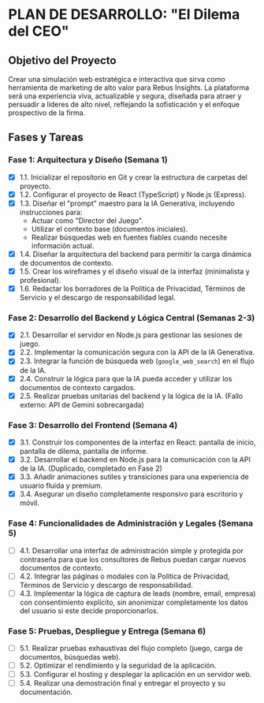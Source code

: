 # PLAN DE DESARROLLO: "El Dilema del CEO"

## Objetivo del Proyecto
Crear una simulación web estratégica e interactiva que sirva como herramienta de marketing de alto valor para Rebus Insights. La plataforma será una experiencia viva, actualizable y segura, diseñada para atraer y persuadir a líderes de alto nivel, reflejando la sofisticación y el enfoque prospectivo de la firma.

## Fases y Tareas

### Fase 1: Arquitectura y Diseño (Semana 1)
- [x] 1.1. Inicializar el repositorio en Git y crear la estructura de carpetas del proyecto.
- [x] 1.2. Configurar el proyecto de React (TypeScript) y Node.js (Express).
- [x] 1.3. Diseñar el "prompt" maestro para la IA Generativa, incluyendo instrucciones para:
    - Actuar como "Director del Juego".
    - Utilizar el contexto base (documentos iniciales).
    - Realizar búsquedas web en fuentes fiables cuando necesite información actual.
- [x] 1.4. Diseñar la arquitectura del backend para permitir la carga dinámica de documentos de contexto.
- [x] 1.5. Crear los wireframes y el diseño visual de la interfaz (minimalista y profesional).
- [x] 1.6. Redactar los borradores de la Política de Privacidad, Términos de Servicio y el descargo de responsabilidad legal.

### Fase 2: Desarrollo del Backend y Lógica Central (Semanas 2-3)
- [x] 2.1. Desarrollar el servidor en Node.js para gestionar las sesiones de juego.
- [x] 2.2. Implementar la comunicación segura con la API de la IA Generativa.
- [x] 2.3. Integrar la función de búsqueda web (`google_web_search`) en el flujo de la IA.
- [x] 2.4. Construir la lógica para que la IA pueda acceder y utilizar los documentos de contexto cargados.
- [x] 2.5. Realizar pruebas unitarias del backend y la lógica de la IA. (Fallo externo: API de Gemini sobrecargada)

### Fase 3: Desarrollo del Frontend (Semana 4)
- [x] 3.1. Construir los componentes de la interfaz en React: pantalla de inicio, pantalla de dilema, pantalla de informe.
- [x] 3.2. Desarrollar el backend en Node.js para la comunicación con la API de la IA. (Duplicado, completado en Fase 2)
- [x] 3.3. Añadir animaciones sutiles y transiciones para una experiencia de usuario fluida y premium.
- [x] 3.4. Asegurar un diseño completamente responsivo para escritorio y móvil.

### Fase 4: Funcionalidades de Administración y Legales (Semana 5)
- [ ] 4.1. Desarrollar una interfaz de administración simple y protegida por contraseña para que los consultores de Rebus puedan cargar nuevos documentos de contexto.
- [ ] 4.2. Integrar las páginas o modales con la Política de Privacidad, Términos de Servicio y descargo de responsabilidad.
- [ ] 4.3. Implementar la lógica de captura de leads (nombre, email, empresa) con consentimiento explícito, sin anonimizar completamente los datos del usuario si este decide proporcionarlos.

### Fase 5: Pruebas, Despliegue y Entrega (Semana 6)
- [ ] 5.1. Realizar pruebas exhaustivas del flujo completo (juego, carga de documentos, búsquedas web).
- [ ] 5.2. Optimizar el rendimiento y la seguridad de la aplicación.
- [ ] 5.3. Configurar el hosting y desplegar la aplicación en un servidor web.
- [ ] 5.4. Realizar una demostración final y entregar el proyecto y su documentación.
